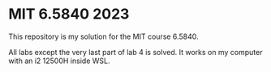 # MIT 6.5840 2023

This repository is my solution for the MIT course 6.5840.

All labs except the very last part of lab 4 is solved. It works on my computer with an i2 12500H inside WSL.
